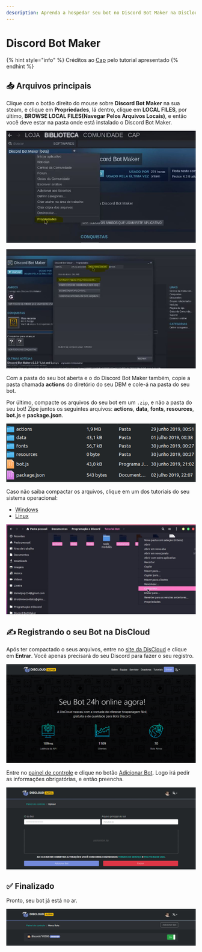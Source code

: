 ```yaml
---
description: Aprenda a hospedar seu bot no Discord Bot Maker na DisCloud
---
```


# Discord Bot Maker

{% hint style="info" %}
Créditos ao [Cap](https://twitter.com/CapOliveiraBr) pelo tutorial apresentado
{% endhint %}

## 📥 Arquivos principais

Clique com o botão direito do mouse sobre **Discord Bot Maker** na sua steam, e clique em **Propriedades**, lá dentro, clique em **LOCAL FILES**, por último, **BROWSE LOCAL FILES\(Navegar Pelos Arquivos Locais\)**, e então você deve estar na pasta onde está instalado o Discord Bot Maker.

![Clique em propriedades](../.gitbook/assets/1.JPG)

![clique em LOCAL FILES, por &#xFA;ltimo, BROWSE LOCAL FILES](../.gitbook/assets/2.JPG)

Com a pasta do seu bot aberta e o do Discord Bot Maker também, copie a pasta chamada **actions** do diretório do seu DBM e cole-á na pasta do seu bot.

Por último, compacte os arquivos do seu bot em um `.zip`, e não a pasta do seu bot! Zipe juntos os seguintes arquivos: **actions**, **data**, **fonts**, **resources**, **bot.js** e **package.json**.

![](../.gitbook/assets/image%20%2832%29.png)

Caso não saiba compactar os arquivos, clique em um dos tutoriais do seu sistema operacional:

* [Windows](https://bit.ly/2gQwedJ)
* [Linux](https://bit.ly/2KTSYNe)

![Exemplo no Linux](../.gitbook/assets/3.JPG)

## ✍ Registrando o seu Bot na DisCloud

Após ter compactado o seus arquivos, entre no [site da DisCloud](https://discloudbot.com/) e clique em **Entrar**. Você apenas precisará do seu Discord para fazer o seu registro.

![](../.gitbook/assets/image%20%2817%29.png)



Entre no [painel de controle](https://discloudbot.com/dashboard) e clique no botão [Adicionar Bot](https://discloudbot.com/dashboard/upload). Logo irá pedir as informações obrigatórias, e então preencha.

![](../.gitbook/assets/image%20%2825%29.png)

## ✅ Finalizado

Pronto, seu bot já está no ar.

![](../.gitbook/assets/image%20%2821%29.png)

